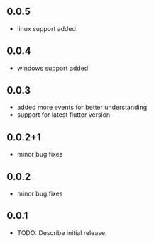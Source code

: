 ## 0.0.5

* linux support added
## 0.0.4

* windows support added

## 0.0.3

* added more events for better understanding
* support for latest flutter version

## 0.0.2+1

* minor bug fixes
## 0.0.2

* minor bug fixes
## 0.0.1

* TODO: Describe initial release.
